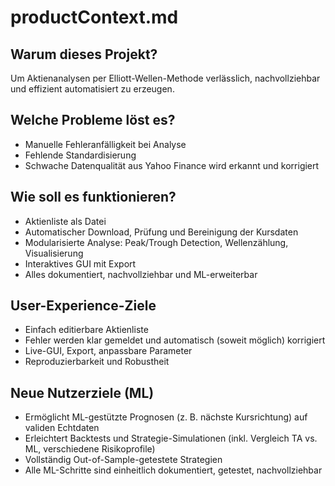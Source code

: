# productContext.md 

## Warum dieses Projekt?
Um Aktienanalysen per Elliott-Wellen-Methode verlässlich, nachvollziehbar und effizient automatisiert zu erzeugen.

## Welche Probleme löst es?
- Manuelle Fehleranfälligkeit bei Analyse
- Fehlende Standardisierung
- Schwache Datenqualität aus Yahoo Finance wird erkannt und korrigiert

## Wie soll es funktionieren?
- Aktienliste als Datei
- Automatischer Download, Prüfung und Bereinigung der Kursdaten
- Modularisierte Analyse: Peak/Trough Detection, Wellenzählung, Visualisierung
- Interaktives GUI mit Export
- Alles dokumentiert, nachvollziehbar und ML-erweiterbar

## User-Experience-Ziele
- Einfach editierbare Aktienliste
- Fehler werden klar gemeldet und automatisch (soweit möglich) korrigiert
- Live-GUI, Export, anpassbare Parameter
- Reproduzierbarkeit und Robustheit


## Neue Nutzerziele (ML)
- Ermöglicht ML-gestützte Prognosen (z. B. nächste Kursrichtung) auf validen Echtdaten
- Erleichtert Backtests und Strategie-Simulationen (inkl. Vergleich TA vs. ML, verschiedene Risikoprofile)
- Vollständig Out-of-Sample-getestete Strategien
- Alle ML-Schritte sind einheitlich dokumentiert, getestet, nachvollziehbar
